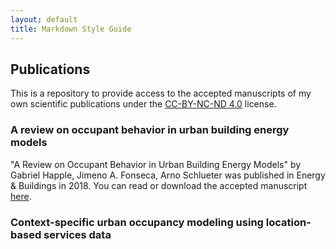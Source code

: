```yaml
---
layout: default
title: Markdown Style Guide
---
```


## Publications
This is a repository to provide access to the accepted manuscripts of my own scientific publications under the [CC-BY-NC-ND 4.0](https://creativecommons.org/licenses/by-nc-nd/4.0/) license.

### A review on occupant behavior in urban building energy models

"A Review on Occupant Behavior in Urban Building Energy Models" by Gabriel Happle, Jimeno A. Fonseca, Arno Schlueter was published in Energy & Buildings in 2018. You can read or download the accepted manuscript [here](https://github.com/gabriel-happle/publications/blob/master/A_review_on_occupant_behavior_in_urban_building_energy_models.pdf).

### Context-specific urban occupancy modeling using location-based services data
